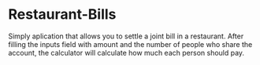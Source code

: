 # Restaurant-Bills
Simply aplication that allows you to settle a joint bill in a restaurant. After filling the inputs field with amount and the number of people who share the account, the calculator will calculate how much each person should pay.
